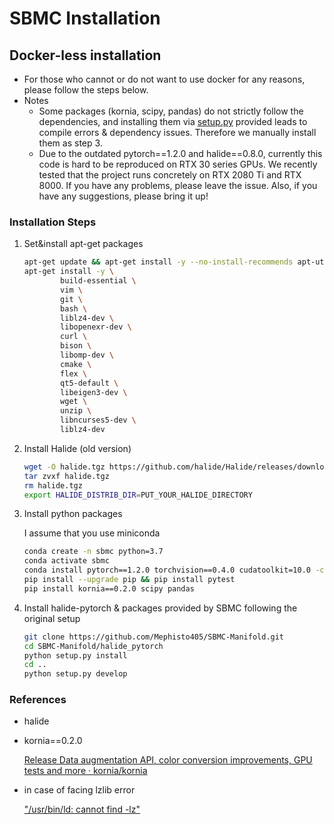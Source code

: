 # SBMC Installation

## Docker-less installation

- For those who cannot or do not want to use docker for any reasons, please follow the steps below.
- Notes
    - Some packages (kornia, scipy, pandas) do not strictly follow the dependencies, and installing them via [setup.py](http://setup.py/) provided leads to compile errors & dependency issues. Therefore we manually install them as step 3.
    - Due to the outdated pytorch==1.2.0 and halide==0.8.0, currently this code is hard to be reproduced on RTX 30 series GPUs. We recently tested that the project runs concretely on RTX 2080 Ti and RTX 8000. If you have any problems, please leave the issue. Also, if you have any suggestions, please bring it up!

### Installation Steps

1. Set&install apt-get packages
    
    ```bash
    apt-get update && apt-get install -y --no-install-recommends apt-utils
    apt-get install -y \
            build-essential \
            vim \
            git \
            bash \
            liblz4-dev \
            libopenexr-dev \
            curl \
            bison \
            libomp-dev \
            cmake \
            flex \
            qt5-default \
            libeigen3-dev \
            wget \
            unzip \
            libncurses5-dev \
            liblz4-dev
    ```
    
2. Install Halide (old version)
    
    ```bash
    wget -O halide.tgz https://github.com/halide/Halide/releases/download/v8.0.0/halide-linux-64-gcc53-800-65c26cba6a3eca2d08a0bccf113ca28746012cc3.tgz
    tar zvxf halide.tgz
    rm halide.tgz
    export HALIDE_DISTRIB_DIR=PUT_YOUR_HALIDE_DIRECTORY
    ```
    
3. Install python packages
    
    I assume that you use miniconda
    
    ```bash
    conda create -n sbmc python=3.7
    conda activate sbmc
    conda install pytorch==1.2.0 torchvision==0.4.0 cudatoolkit=10.0 -c pytorch
    pip install --upgrade pip && pip install pytest
    pip install kornia==0.2.0 scipy pandas
    ```
    
4. Install halide-pytorch & packages provided by SBMC following the original setup
    
    ```bash
    git clone https://github.com/Mephisto405/SBMC-Manifold.git
    cd SBMC-Manifold/halide_pytorch
    python setup.py install
    cd ..
    python setup.py develop
    ```
    

### References

- halide
    
    [](https://github.com/halide/Halide/releases/download/v8.0.0/halide-linux-64-gcc53-800-65c26cba6a3eca2d08a0bccf113ca28746012cc3.tgz)
    
- kornia==0.2.0
    
    [Release Data augmentation API, color conversion improvements, GPU tests and more · kornia/kornia](https://github.com/kornia/kornia/releases/tag/v0.2.0)
    
- in case of facing lzlib error
    
    ["/usr/bin/ld: cannot find -lz"](https://stackoverflow.com/questions/3373995/usr-bin-ld-cannot-find-lz)